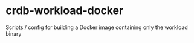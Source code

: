 # crdb-workload-docker
Scripts / config for building a Docker image containing only the workload binary
